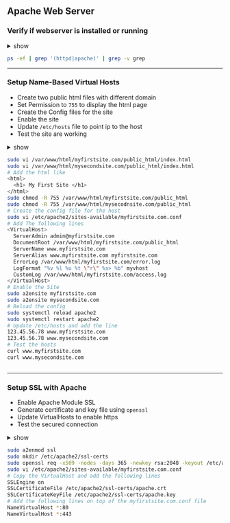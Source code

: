 ## Apache Web Server

### Verify if webserver is installed or running
<details><summary>show</details>
<p>

```bash
ps -ef | grep '(httpd|apache)' | grep -v grep
```
</p>
</details>

---

### Setup Name-Based Virtual Hosts
- Create two public html files with different domain
- Set Permission to `755` to display the html page
- Create the Config files for the site
- Enable the site
- Update `/etc/hosts` file to point ip to the host
- Test the site are working
<details><summary>show<summary>
<p>

```bash
sudo vi /var/www/html/myfirstsite.com/public_html/index.html
sudo vi /var/www/html/mysecondsite.com/public_html/index.html
# Add the html like
<html>
  <h1> My First Site </h1>
</html>
sudo chmod -R 755 /var/www/html/myfirstsite.com/public_html
sudo chmod -R 755 /var/www/html/mysecodnsite.com/public_html
# Create the config file for the host
sudo vi /etc/apache2/sites-available/myfirstsite.com.conf
# Add The following lines
<VirtualHost>
  ServerAdmin admin@myfirstsite.com
  DocumentRoot /var/www/html/myfirstsite.com/public_html
  ServerName www.myfirstsite.com
  ServerAlias www.myfirstsite.com myfirstsite.com
  ErrorLog /var/www/html/myfirstsite.com/error.log
  LogFormat "%v %l %u %t \"r\" %s> %b" myvhost
  CustomLog /var/www/html/myfirstsite.com/access.log 
</VirtualHost>
# Enable the Site
sudo a2ensite myfirstsite.com
sudo a2ensite mysecondsite.com
# Reload the config
sudo systemctl reload apache2
sudo systemctl restart apache2
# Update /etc/hosts and add the line
123.45.56.78 www.myfirstsite.com
123.45.56.78 www.mysecondsite.com
# Test the hosts
curl www.myfirstsite.com
curl www.mysecondsite.com
```
</p>
</details>

---

### Setup SSL with Apache
- Enable Apache Module SSL
- Generate certificate and key file using `openssl`
- Update VirtualHosts to enable https
- Test the secured connection
<details><summary>show<summary>
<p>

```bash
sudo a2enmod ssl
sudo mkdir /etc/apache2/ssl-certs
sudo openssl req -x509 -nodes -days 365 -newkey rsa:2048 -keyout /etc/apache2/ssl-certs/apache.key -out /etc/apache2/ssl-certs/apache.crt
sudo vi /etc/apache2/sites-available/myfirstsite.com.conf
# Copy the VirtualHost and add the following lines
SSLEngine on
SSLCertificateFile /etc/apache2/ssl-certs/apache.crt
SSLCertificateKeyFile /etc/apache2/ssl-certs/apache.key
# Add the following lines on top of the myfirstsite.com.conf file
NameVirtualHost *:80
NameVirtualHost *:443
```
</p>
</details>

